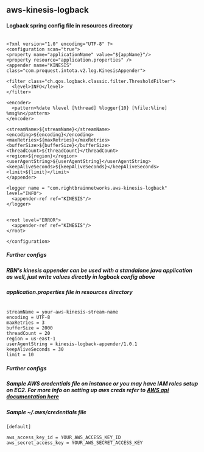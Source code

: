 ## aws-kinesis-logback ##
#### Logback spring config file in resources directory ####
```

<?xml version="1.0" encoding="UTF-8" ?>
<configuration scan="true">
<property name="applicationName" value="${appName}"/>
<property resource="application.properties" />
<appender name="KINESIS"  class="com.proquest.intota.v2.log.KinesisAppender">
    
<filter class="ch.qos.logback.classic.filter.ThresholdFilter">
  <level>INFO</level>
</filter>

<encoder>
  <pattern>%date %level [%thread] %logger{10} [%file:%line] %msg%n</pattern>
</encoder>
        
<streamName>${streamName}</streamName>
<encoding>${encoding}</encoding>
<maxRetries>${maxRetries}</maxRetries>
<bufferSize>${bufferSize}</bufferSize>
<threadCount>${threadCount}</threadCount>
<region>${region}</region>
<userAgentString>${userAgentString}</userAgentString>
<keepAliveSeconds>${keepAliveSeconds}</keepAliveSeconds>
<limit>${limit}</limit>
</appender>

<logger name = "com.rightbrainnetworks.aws-kinesis-logback" level="INFO">
  <appender-ref ref="KINESIS"/>
</logger> 
 
    
<root level="ERROR">
  <appender-ref ref="KINESIS"/>
</root>

</configuration> 
```


##### Further configs #####

##### RBN's kinesis appender can be used with a standalone java application as well, just write values directly in logback config above #####



##### application.properties file in resources directory #####
```

streamName = your-aws-kinesis-stream-name
encoding = UTF-8
maxRetries = 3
bufferSize = 2000
threadCount = 20
region = us-east-1
userAgentString = kinesis-logback-appender/1.0.1
keepAliveSeconds = 30
limit = 10
```

##### Further configs #####

##### Sample AWS credentials file on instance or you may have IAM roles setup on EC2. For more info on setting up aws creds refer to <a href="http://docs.aws.amazon.com/AWSSdkDocsJava/latest/DeveloperGuide/credentials.html">AWS api documentation here</a> #####
##### Sample ~/.aws/credentials file  #####

```
[default]

aws_access_key_id = YOUR_AWS_ACCESS_KEY_ID
aws_secret_access_key = YOUR_AWS_SECRET_ACCESS_KEY
```




